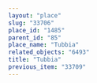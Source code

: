 ```yaml
---
layout: "place"
slug: "33706"
place_id: "1485"
parent_id: "85"
place_name: "Tubbia"
related_objects: "6493"
title: "Tubbia"
previous_item: "33709"
---
```

